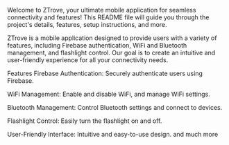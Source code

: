 Welcome to ZTrove, your ultimate mobile application for seamless connectivity and features! This README file will guide you through the project's details, features, setup instructions, and more.

ZTrove is a mobile application designed to provide users with a variety of features, including Firebase authentication, WiFi and Bluetooth management, and flashlight control. Our goal is to create an intuitive and user-friendly experience for all your connectivity needs.

Features
Firebase Authentication: Securely authenticate users using Firebase.

WiFi Management: Enable and disable WiFi, and manage WiFi settings.

Bluetooth Management: Control Bluetooth settings and connect to devices.

Flashlight Control: Easily turn the flashlight on and off.

User-Friendly Interface: Intuitive and easy-to-use design.
and much more
